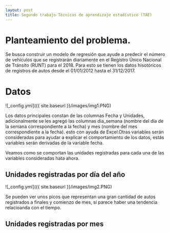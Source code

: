 ```yaml
---
layout: post
title: Segundo trabajo Técnicas de aprendizaje estadístico (TAE)
---
```


# Planteamiento del problema.

Se busca construir un modelo de regresión que ayude a predecir el número de vehículos que se registrarán
diariamente en el Registro Único Nacional de Tránsito (RUNT) para el 2018. Para esto se tienen los datos
hisotóricos de registros de autos desde el 01/01/2012 hasta el 31/12/2017.

# Datos

![_config.yml]({{ site.baseurl }}/images/img1.PNG)


Los datos principales constan de las columnas Fecha y Unidades, adicionalmente se les agregó las columnas
dia_semana (nombre del día de la semana correspondiente a la fecha) y mes (nombre del mes correspondiente a la fecha). esto con ayuda de Excel.Otras variables serán consideradas para ayudar a explicar el
comportamiento de los datos, estás variables serán derivadas de la variable fecha.

Veamos como se comportan las unidades registradas para cada una de las variables consideradas hata ahora.


## Unidades registradas por día del año

![_config.yml]({{ site.baseurl }}/images/img2.PNG)

Se pueden ver unos picos que representan una gran cantidad de autos registrados a finales y comienzo de
mes, sí parece haber una tendencia relacioanda con el tiempo.

## Unidades registradas por mes






